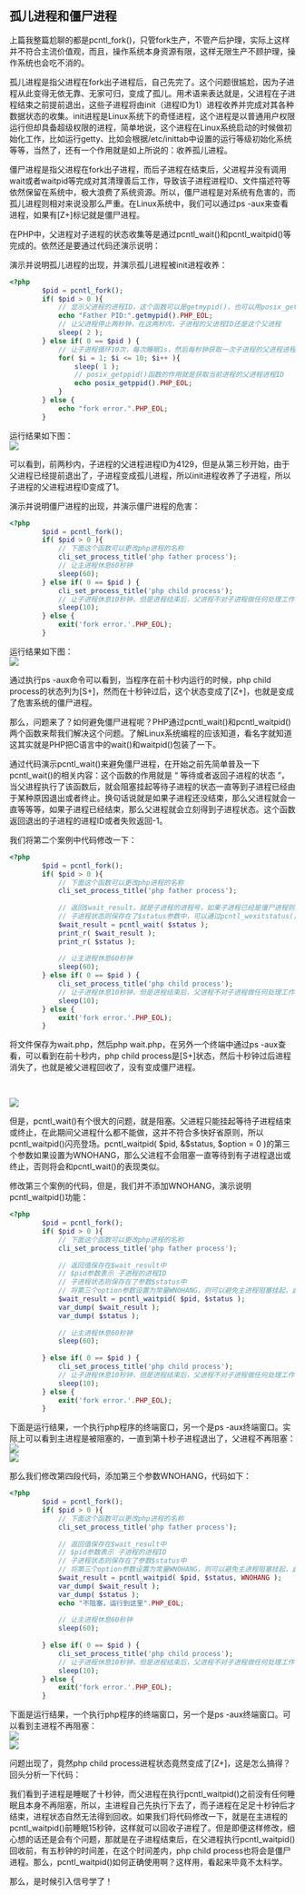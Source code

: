 
## 孤儿进程和僵尸进程
上篇我整篇尬聊的都是pcntl_fork()，只管fork生产，不管产后护理，实际上这样并不符合主流价值观，而且，操作系统本身资源有限，这样无限生产不顾护理，操作系统也会吃不消的。

孤儿进程是指父进程在fork出子进程后，自己先完了。这个问题很尴尬，因为子进程从此变得无依无靠、无家可归，变成了孤儿。用术语来表达就是，父进程在子进程结束之前提前退出，这些子进程将由init（进程ID为1）进程收养并完成对其各种数据状态的收集。init进程是Linux系统下的奇怪进程，这个进程是以普通用户权限运行但却具备超级权限的进程，简单地说，这个进程在Linux系统启动的时候做初始化工作，比如运行getty、比如会根据/etc/inittab中设置的运行等级初始化系统等等，当然了，还有一个作用就是如上所说的：收养孤儿进程。

僵尸进程是指父进程在fork出子进程，而后子进程在结束后，父进程并没有调用wait或者waitpid等完成对其清理善后工作，导致该子进程进程ID、文件描述符等依然保留在系统中，极大浪费了系统资源。所以，僵尸进程是对系统有危害的，而孤儿进程则相对来说没那么严重。在Linux系统中，我们可以通过ps -aux来查看进程，如果有[Z+]标记就是僵尸进程。

在PHP中，父进程对子进程的状态收集等是通过pcntl_wait()和pcntl_waitpid()等完成的。依然还是要通过代码还演示说明：

演示并说明孤儿进程的出现，并演示孤儿进程被init进程收养：
```php
<?php
        $pid = pcntl_fork();
		if( $pid > 0 ){
		    // 显示父进程的进程ID，这个函数可以是getmypid()，也可以用posix_getpid()
			echo "Father PID:".getmypid().PHP_EOL;
		    // 让父进程停止两秒钟，在这两秒内，子进程的父进程ID还是这个父进程
		    sleep( 2 );
		} else if( 0 == $pid ) {
		    // 让子进程循环10次，每次睡眠1s，然后每秒钟获取一次子进程的父进程进程ID
		    for( $i = 1; $i <= 10; $i++ ){
			    sleep( 1 );
				// posix_getppid()函数的作用就是获取当前进程的父进程进程ID
				echo posix_getppid().PHP_EOL;
			}
		} else {
		    echo "fork error.".PHP_EOL;
		}
```
运行结果如下图：
<br>
![](https://static.ti-node.com/6375549819984805889)

可以看到，前两秒内，子进程的父进程进程ID为4129，但是从第三秒开始，由于父进程已经提前退出了，子进程变成孤儿进程，所以init进程收养了子进程，所以子进程的父进程进程ID变成了1。

演示并说明僵尸进程的出现，并演示僵尸进程的危害：
```php
<?php
        $pid = pcntl_fork();
		if( $pid > 0 ){
		    // 下面这个函数可以更改php进程的名称
			cli_set_process_title('php father process');
		    // 让主进程休息60秒钟
		    sleep(60);
		} else if( 0 == $pid ) {
		    cli_set_process_title('php child process');
			// 让子进程休息10秒钟，但是进程结束后，父进程不对子进程做任何处理工作，这样这个子进程就会变成僵尸进程
			sleep(10);
		} else {
		    exit('fork error.'.PHP_EOL);
		}
```

运行结果如下图：
<br>
![](https://static.ti-node.com/6375554233759956993)

通过执行ps -aux命令可以看到，当程序在前十秒内运行的时候，php child process的状态列为[S+]，然而在十秒钟过后，这个状态变成了[Z+]，也就是变成了危害系统的僵尸进程。

那么，问题来了？如何避免僵尸进程呢？PHP通过pcntl_wait()和pcntl_waitpid()两个函数来帮我们解决这个问题。了解Linux系统编程的应该知道，看名字就知道这其实就是PHP把C语言中的wait()和waitpid()包装了一下。

通过代码演示pcntl_wait()来避免僵尸进程，在开始之前先简单普及一下pcntl_wait()的相关内容：这个函数的作用就是 “ 等待或者返回子进程的状态 ”，当父进程执行了该函数后，就会阻塞挂起等待子进程的状态一直等到子进程已经由于某种原因退出或者终止。换句话说就是如果子进程还没结束，那么父进程就会一直等等等，如果子进程已经结束，那么父进程就会立刻得到子进程状态。这个函数返回退出的子进程的进程ID或者失败返回-1。

我们将第二个案例中代码修改一下：
```php
<?php
        $pid = pcntl_fork();
		if( $pid > 0 ){
		    // 下面这个函数可以更改php进程的名称
			cli_set_process_title('php father process');
			
			// 返回$wait_result，就是子进程的进程号，如果子进程已经是僵尸进程则为0
			// 子进程状态则保存在了$status参数中，可以通过pcntl_wexitstatus()等一系列函数来查看$status的状态信息是什么
			$wait_result = pcntl_wait( $status );
			print_r( $wait_result );
			print_r( $status );
			
		    // 让主进程休息60秒钟
		    sleep(60);
		} else if( 0 == $pid ) {
		    cli_set_process_title('php child process');
			// 让子进程休息10秒钟，但是进程结束后，父进程不对子进程做任何处理工作，这样这个子进程就会变成僵尸进程
			sleep(10);
		} else {
		    exit('fork error.'.PHP_EOL);
		}
```

将文件保存为wait.php，然后php wait.php，在另外一个终端中通过ps -aux查看，可以看到在前十秒内，php child process是[S+]状态，然后十秒钟过后进程消失了，也就是被父进程回收了，没有变成僵尸进程。

<br>

![](https://static.ti-node.com/6375564405479833601)

但是，pcntl_wait()有个很大的问题，就是阻塞。父进程只能挂起等待子进程结束或终止，在此期间父进程什么都不能做，这并不符合多快好省原则，所以pcntl_waitpid()闪亮登场。pcntl_waitpid( $pid, &$status, $option = 0 )的第三个参数如果设置为WNOHANG，那么父进程不会阻塞一直等待到有子进程退出或终止，否则将会和pcntl_wait()的表现类似。

修改第三个案例的代码，但是，我们并不添加WNOHANG，演示说明pcntl_waitpid()功能：
```php
<?php
        $pid = pcntl_fork();
		if( $pid > 0 ){
		    // 下面这个函数可以更改php进程的名称
			cli_set_process_title('php father process');
			
			// 返回值保存在$wait_result中
			// $pid参数表示 子进程的进程ID
			// 子进程状态则保存在了参数$status中
			// 将第三个option参数设置为常量WNOHANG，则可以避免主进程阻塞挂起，此处父进程将立即返回继续往下执行剩下的代码
			$wait_result = pcntl_waitpid( $pid, $status );
			var_dump( $wait_result );
			var_dump( $status );
			
		    // 让主进程休息60秒钟
		    sleep(60);
			
		} else if( 0 == $pid ) {
		    cli_set_process_title('php child process');
			// 让子进程休息10秒钟，但是进程结束后，父进程不对子进程做任何处理工作，这样这个子进程就会变成僵尸进程
			sleep(10);
		} else {
		    exit('fork error.'.PHP_EOL);
		}
```

下面是运行结果，一个执行php程序的终端窗口，另一个是ps -aux终端窗口。实际上可以看到主进程是被阻塞的，一直到第十秒子进程退出了，父进程不再阻塞：
<br>
![](https://static.ti-node.com/6375667961356615681)
<br>
![](https://static.ti-node.com/6375668057506840577)

那么我们修改第四段代码，添加第三个参数WNOHANG，代码如下：
```php
<?php
        $pid = pcntl_fork();
		if( $pid > 0 ){
		    // 下面这个函数可以更改php进程的名称
			cli_set_process_title('php father process');
			
			// 返回值保存在$wait_result中
			// $pid参数表示 子进程的进程ID
			// 子进程状态则保存在了参数$status中
			// 将第三个option参数设置为常量WNOHANG，则可以避免主进程阻塞挂起，此处父进程将立即返回继续往下执行剩下的代码
			$wait_result = pcntl_waitpid( $pid, $status, WNOHANG );
			var_dump( $wait_result );
			var_dump( $status );
			echo "不阻塞，运行到这里".PHP_EOL;
			
		    // 让主进程休息60秒钟
		    sleep(60);
			
		} else if( 0 == $pid ) {
		    cli_set_process_title('php child process');
			// 让子进程休息10秒钟，但是进程结束后，父进程不对子进程做任何处理工作，这样这个子进程就会变成僵尸进程
			sleep(10);
		} else {
		    exit('fork error.'.PHP_EOL);
		}
```

下面是运行结果，一个执行php程序的终端窗口，另一个是ps -aux终端窗口。可以看到主进程不再阻塞：
<br>
![](https://static.ti-node.com/6375670669899726848)
<br>
![](https://static.ti-node.com/6375670752070336513)

问题出现了，竟然php child process进程状态竟然变成了[Z+]，这是怎么搞得？回头分析一下代码：

我们看到子进程是睡眠了十秒钟，而父进程在执行pcntl_waitpid()之前没有任何睡眠且本身不再阻塞，所以，主进程自己先执行下去了，而子进程在足足十秒钟后才结束，进程状态自然无法得到回收。如果我们将代码修改一下，就是在主进程的pcntl_waitpid()前睡眠15秒钟，这样就可以回收子进程了。但是即便这样修改，细心想的话还是会有个问题，那就是在子进程结束后，在父进程执行pcntl_waitpid()回收前，有五秒钟的时间差，在这个时间差内，php child process也将会是僵尸进程。那么，pcntl_waitpid()如何正确使用啊？这样用，看起来毕竟不太科学。

那么，是时候引入信号学了！
